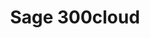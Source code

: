 ---
title: "Sage 300cloud"
lead: "Integrate your Sage 300cloud with supported Sales Channels / Webstores through Stock2Shop"
seoTitle: "Sage 300cloud Integration Features"
seoDescription: "Integrate your Sage 300cloud data source with supported Sales Channels / Webstores through Stock2Shop"
source: "sage-300cloud"
type: help
tags: ["feature"]
---